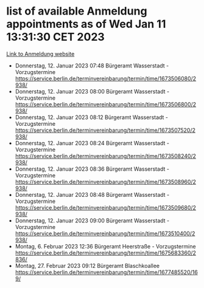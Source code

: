 # list of available Anmeldung appointments as of Wed Jan 11 13:31:30 CET 2023
[Link to Anmeldung website](https://service.berlin.de/terminvereinbarung/termin/tag.php?termin=0&anliegen[]=120686&dienstleisterlist=122210,122217,327316,122219,327312,122227,327314,122231,327346,122243,327348,122252,329742,122260,329745,122262,329748,122254,329751,122271,327278,122273,327274,122277,327276,330436,122280,327294,122282,327290,122284,327292,327539,122291,327270,122285,327266,122286,327264,122296,327268,150230,329760,122301,327282,122297,327286,122294,327284,122312,329763,122314,329775,122304,327330,122311,327334,122309,327332,122281,327352,122279,329772,122276,327324,122274,327326,122267,329766,122246,327318,122251,327320,122257,327322,122208,327298,122226,327300,121362,121364&herkunft=http%3A%2F%2Fservice.berlin.de%2Fdienstleistung%2F120686%2F)
- Donnerstag, 12. Januar 2023 07:48 Bürgeramt Wasserstadt - Vorzugstermine https://service.berlin.de/terminvereinbarung/termin/time/1673506080/2938/
- Donnerstag, 12. Januar 2023 08:00 Bürgeramt Wasserstadt - Vorzugstermine https://service.berlin.de/terminvereinbarung/termin/time/1673506800/2938/
- Donnerstag, 12. Januar 2023 08:12 Bürgeramt Wasserstadt - Vorzugstermine https://service.berlin.de/terminvereinbarung/termin/time/1673507520/2938/
- Donnerstag, 12. Januar 2023 08:24 Bürgeramt Wasserstadt - Vorzugstermine https://service.berlin.de/terminvereinbarung/termin/time/1673508240/2938/
- Donnerstag, 12. Januar 2023 08:36 Bürgeramt Wasserstadt - Vorzugstermine https://service.berlin.de/terminvereinbarung/termin/time/1673508960/2938/
- Donnerstag, 12. Januar 2023 08:48 Bürgeramt Wasserstadt - Vorzugstermine https://service.berlin.de/terminvereinbarung/termin/time/1673509680/2938/
- Donnerstag, 12. Januar 2023 09:00 Bürgeramt Wasserstadt - Vorzugstermine https://service.berlin.de/terminvereinbarung/termin/time/1673510400/2938/
- Montag, 6. Februar 2023 12:36 Bürgeramt Heerstraße - Vorzugstermine https://service.berlin.de/terminvereinbarung/termin/time/1675683360/2836/
- Montag, 27. Februar 2023 09:12 Bürgeramt Blaschkoallee https://service.berlin.de/terminvereinbarung/termin/time/1677485520/169/
